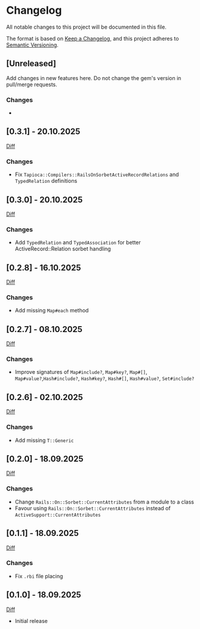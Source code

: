 # Changelog

All notable changes to this project will be documented in this file.

The format is based on [Keep a Changelog](https://keepachangelog.com/en/1.0.0/),
and this project adheres to [Semantic Versioning](https://semver.org/spec/v2.0.0.html).

## [Unreleased]

Add changes in new features here. Do not change the gem's version in pull/merge requests.

### Changes
-

## [0.3.1] - 20.10.2025

[Diff](https://github.com/espago/rails-on-sorbet/compare/v0.3.0...v0.3.1)

### Changes
- Fix `Tapioca::Compilers::RailsOnSorbetActiveRecordRelations` and `TypedRelation` definitions

## [0.3.0] - 20.10.2025

[Diff](https://github.com/espago/rails-on-sorbet/compare/v0.2.8...v0.3.0)

### Changes
- Add `TypedRelation` and `TypedAssociation` for better ActiveRecord::Relation sorbet handling

## [0.2.8] - 16.10.2025

[Diff](https://github.com/espago/rails-on-sorbet/compare/v0.2.7...v0.2.8)

### Changes
- Add missing `Map#each` method

## [0.2.7] - 08.10.2025

[Diff](https://github.com/espago/rails-on-sorbet/compare/v0.2.6...v0.2.7)

### Changes
- Improve signatures of `Map#include?`, `Map#key?`, `Map#[]`, `Map#value?`,`Hash#include?`, `Hash#key?`, `Hash#[]`, `Hash#value?`, `Set#include?`

## [0.2.6] - 02.10.2025

[Diff](https://github.com/espago/rails-on-sorbet/compare/v0.2.5...v0.2.6)

### Changes
- Add missing `T::Generic`

## [0.2.0] - 18.09.2025

[Diff](https://github.com/espago/rails-on-sorbet/compare/v0.1.1...v0.2.0)

### Changes
- Change `Rails::On::Sorbet::CurrentAttributes` from a module to a class
- Favour using `Rails::On::Sorbet::CurrentAttributes` instead of `ActiveSupport::CurrentAttributes`

## [0.1.1] - 18.09.2025

[Diff](https://github.com/espago/rails-on-sorbet/compare/v0.1.0...v0.1.1)

### Changes
- Fix `.rbi` file placing

## [0.1.0] - 18.09.2025

[Diff](https://github.com/espago/rails-on-sorbet/compare/v0.0.0...v0.1.0)

- Initial release
